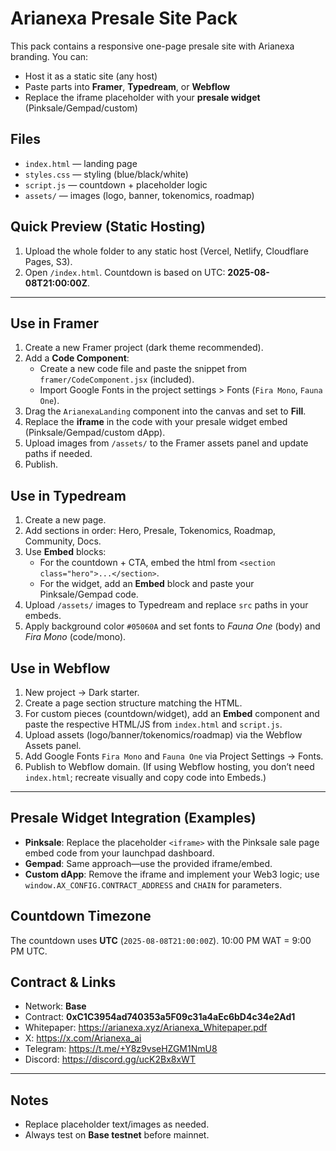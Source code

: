 
# Arianexa Presale Site Pack

This pack contains a responsive one-page presale site with Arianexa branding. You can:
- Host it as a static site (any host)
- Paste parts into **Framer**, **Typedream**, or **Webflow**
- Replace the iframe placeholder with your **presale widget** (Pinksale/Gempad/custom)

## Files
- `index.html` — landing page
- `styles.css` — styling (blue/black/white)
- `script.js` — countdown + placeholder logic
- `assets/` — images (logo, banner, tokenomics, roadmap)

## Quick Preview (Static Hosting)
1. Upload the whole folder to any static host (Vercel, Netlify, Cloudflare Pages, S3).
2. Open `/index.html`. Countdown is based on UTC: **2025-08-08T21:00:00Z**.

---

## Use in **Framer**
1. Create a new Framer project (dark theme recommended).
2. Add a **Code Component**:
   - Create a new code file and paste the snippet from `framer/CodeComponent.jsx` (included).
   - Import Google Fonts in the project settings > Fonts (`Fira Mono`, `Fauna One`).
3. Drag the `ArianexaLanding` component into the canvas and set to **Fill**.
4. Replace the **iframe** in the code with your presale widget embed (Pinksale/Gempad/custom dApp).
5. Upload images from `/assets/` to the Framer assets panel and update paths if needed.
6. Publish.

## Use in **Typedream**
1. Create a new page.
2. Add sections in order: Hero, Presale, Tokenomics, Roadmap, Community, Docs.
3. Use **Embed** blocks:
   - For the countdown + CTA, embed the html from `<section class="hero">...</section>`.
   - For the widget, add an **Embed** block and paste your Pinksale/Gempad code.
4. Upload `/assets/` images to Typedream and replace `src` paths in your embeds.
5. Apply background color `#05060A` and set fonts to *Fauna One* (body) and *Fira Mono* (code/mono).

## Use in **Webflow**
1. New project → Dark starter.
2. Create a page section structure matching the HTML.
3. For custom pieces (countdown/widget), add an **Embed** component and paste the respective HTML/JS from `index.html` and `script.js`.
4. Upload assets (logo/banner/tokenomics/roadmap) via the Webflow Assets panel.
5. Add Google Fonts `Fira Mono` and `Fauna One` via Project Settings → Fonts.
6. Publish to Webflow domain. (If using Webflow hosting, you don’t need `index.html`; recreate visually and copy code into Embeds.)

---

## Presale Widget Integration (Examples)
- **Pinksale**: Replace the placeholder `<iframe>` with the Pinksale sale page embed code from your launchpad dashboard.
- **Gempad**: Same approach—use the provided iframe/embed.
- **Custom dApp**: Remove the iframe and implement your Web3 logic; use `window.AX_CONFIG.CONTRACT_ADDRESS` and `CHAIN` for parameters.

## Countdown Timezone
The countdown uses **UTC** (`2025-08-08T21:00:00Z`). 10:00 PM WAT = 9:00 PM UTC.

## Contract & Links
- Network: **Base**
- Contract: **0xC1C3954ad740353a5F09c31a4aEc6bD4c34e2Ad1**
- Whitepaper: https://arianexa.xyz/Arianexa_Whitepaper.pdf
- X: https://x.com/Arianexa_ai
- Telegram: https://t.me/+Y8z9vseHZGM1NmU8
- Discord: https://discord.gg/ucK2Bx8xWT

---

## Notes
- Replace placeholder text/images as needed.
- Always test on **Base testnet** before mainnet.
